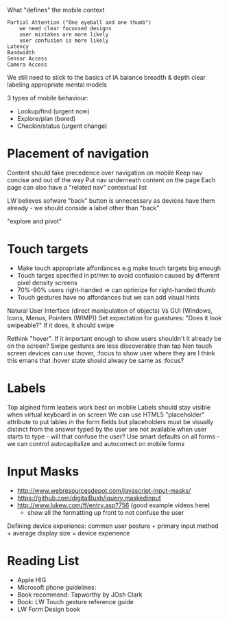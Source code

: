 What "defines" the mobile context

    Partial Attention ("One eyeball and one thumb")
    	we need clear focussed designs
    	user mistakes are more likely
    	user confusion is more likely
    Latency
    Bandwidth
    Sensor Access
    Camera Access

We still need to stick to the basics of IA balance breadth & depth clear
labeling appropriate mental models

3 types of mobile behaviour:

- Lookup/find (urgent now)
- Explore/plan (bored)
- Checkin/status (urgent change)

# Placement of navigation

Content should take precedence over navigation on mobile Keep nav concise and
out of the way Put nav underneath content on the page Each page can also have a
"related nav" contextual list

LW believes sofware "back" button is unnecessary as devices have them already -
we should conside a label other than "back"

"explore and pivot"

# Touch targets

- Make touch appropriate affordances e.g make touch targets big enough
- Touch targes specified in pt/mm to avoid confusion caused by different pixel
  density screens
- 70%-90% users right-handed => can optimize for right-handed thumb
- Touch gestures have no affordances but we can add visual hints

Natural User Interface (direct manipulation of objects) Vs GUI (Windows, Icons,
Menus, Pointers (WIMP)) Set expectation for guestures: "Does it look swipeable?"
If it does, it should swipe

Rethink "hover". If it important enough to show users shouldn't it already be on
the screen? Swipe gestures are less discoverable than tap Non touch screen
devices can use :hover, :focus to show user where they are I think this emans
that :hover state should alwasy be same as :focus?

# Labels

Top algined form leabels work best on mobile Labels should stay visible when
virtual keyboard in on screen We can use HTML5 "placeholder" attribute to put
lables _in_ the form fields but placeholders must be visually distinct from the
answer typed by the user are not available when user starts to type - will that
confuse the user? Use smart defaults on all forms - we can control
autocapitalize and autocorrect on mobile forms

# Input Masks

- http://www.webresourcesdepot.com/javascript-input-masks/
- https://github.com/digitalBush/jquery.maskedinput
- http://www.lukew.com/ff/entry.asp?756 (good example videos here)
    - show all the formatting up front to not confuse the user

Defining device experience: common user posture + primary input method + average
display size = device experience

# Reading List

- Apple HIG
- Microsoft phone guidelines:
- Book recommend: Tapworthy by JOsh Clark
- Book: LW Touch gesture reference guide
- LW Form Design book
